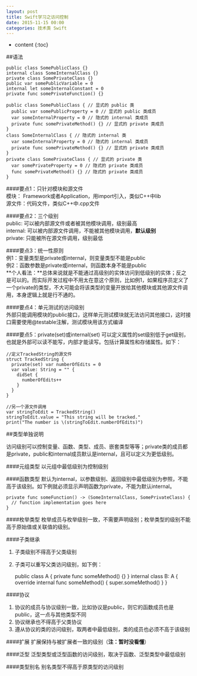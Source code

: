```yaml
---
layout: post
title: Swift学习之访问控制
date: 2015-11-15 00:00
categories: 技术类 Swift
---
```


* content
{:toc}

##语法
 
	public class SomePublicClass {}
	internal class SomeInternalClass {}
	private class SomePrivateClass {}
	public var somePublicVariable = 0
	internal let someInternalConstant = 0
	private func somePrivateFunction() {}

	public class SomePublicClass { // 显式的 public 类
	  public var somePublicProperty = 0 // 显式的 public 类成员
	  var someInternalProperty = 0 // 隐式的 internal 类成员
	  private func somePrivateMethod() {} // 显式的 private 类成员
	}
	class SomeInternalClass { // 隐式的 internal 类
	  var someInternalProperty = 0 // 隐式的 internal 类成员
	  private func somePrivateMethod() {} // 显式的 private 类成员
	}
	private class SomePrivateClass { // 显式的 private 类
	  var somePrivateProperty = 0 // 隐式的 private 类成员
	  func somePrivateMethod() {} // 隐式的 private 类成员
	}

####要点1：只针对模块和源文件  
模块： Framework或者Application，用import引入，类似C++中lib  
源文件：代码文件，类似C++中.cpp文件  

####要点2：三个级别  
public: 可以被内部源文件或者被其他模块调用，级别最高  
internal: 可以被内部源文件调用，不能被其他模块调用，**默认级别**    
private: 只能被所在源文件调用，级别最低

####要点3：统一性原则  
例1：变量类型是private或internal，则变量类型不能是public  
例2：函数参数是private或internal，则函数本身不能是public  
**个人看法：**总体来说就是不能通过高级别的实体访问到低级别的实体；反之是可以的。而实际开发过程中不用太在意这个原则，比如例1，如果程序员定义了一个private的类型，不大可能会将该类型的变量开放给其他模块或其他源文件调用，本身逻辑上就是行不通的。  

####要点4：单元测试的访问级别  
外部只能调用模块的public接口，这样单元测试模块就无法访问其他接口，这时接口需要使用@testable注解，测试模块用该方式编译

####要点5：private(set)或internal(set)
可以定义属性的set级别低于get级别，也就是外部可以读不能写，内部才能读写。包括计算属性和存储属性。如下：

	//定义TrackedString的源文件
	struct TrackedString {
	  private(set) var numberOfEdits = 0
	  var value: String = "" {
	    didSet {
	      numberOfEdits++
	    }
	  }
	}

	//另一个源文件调用
	var stringToEdit = TrackedString()
	stringToEdit.value = "This string will be tracked."
	print("The number is \(stringToEdit.numberOfEdits)")

##类型单独说明

访问级别可以控制变量、函数、类型、成员、嵌套类型等等；private类的成员都是private，public和internal成员默认是internal，且可以定义为更低级别。

####元组类型 
以元组中最低级别为控制级别  

####函数类型
默认为internal，以参数级别、返回级别中最低级别为参照，不能高于该级别。如下例就必须显示声明函数为private，不能为默认internal。

	private func someFunction() -> (SomeInternalClass, SomePrivateClass) {
	  // function implementation goes here
	}

####枚举类型
枚举成员与枚举级别一致，不需要声明级别；枚举类型的级别不能高于原始值或关联值的级别。

####子类继承
1. 子类级别不得高于父类级别
2. 子类可以重写父类访问级别，如下例：

	public class A {
	  private func someMethod() {}
	}
	internal class B: A {
	  override internal func someMethod() {
	    super.someMethod()
	  }
	}

####协议
1.  协议的成员与协议级别一致，比如协议是public，则它的函数成员也是public，这一点与其他类型不同  
2.  协议继承也不得高于父类协议  
3.  遵从协议的类的访问级别，取两者中最低级别，类的成员也必须不高于该级别  

####扩展
扩展保持与被扩展者一致的级别（**注：暂时没看懂**）

####泛型
泛型类型或泛型函数的访问级别，取决于函数、泛型类型中最低级别

####类型别名
别名类型不得高于原类型的访问级别